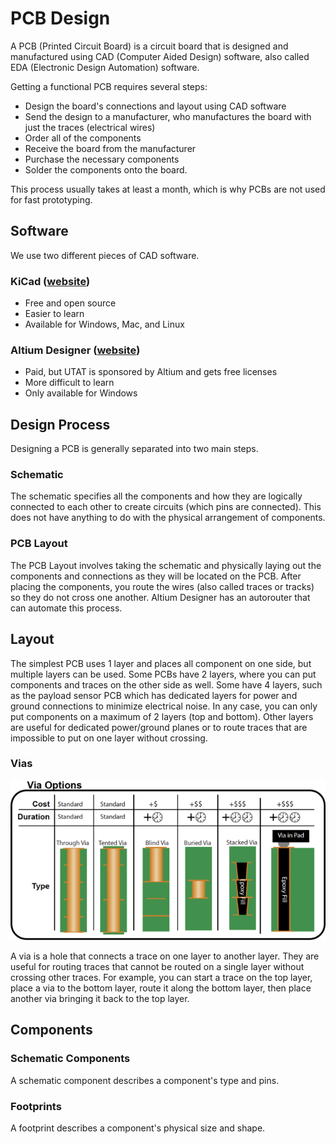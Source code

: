 # PCB Design

A PCB (Printed Circuit Board) is a circuit board that is designed and manufactured using CAD (Computer Aided Design) software, also called EDA (Electronic Design Automation) software.

Getting a functional PCB requires several steps:
* Design the board's connections and layout using CAD software
* Send the design to a manufacturer, who manufactures the board with just the traces (electrical wires)
* Order all of the components
* Receive the board from the manufacturer
* Purchase the necessary components
* Solder the components onto the board.

This process usually takes at least a month, which is why PCBs are not used for fast prototyping.


## Software
We use two different pieces of CAD software.

### KiCad ([website](http://kicad-pcb.org/))
- Free and open source
- Easier to learn
- Available for Windows, Mac, and Linux

### Altium Designer ([website](https://www.altium.com/altium-designer/))
- Paid, but UTAT is sponsored by Altium and gets free licenses
- More difficult to learn
- Only available for Windows


## Design Process

Designing a PCB is generally separated into two main steps.

### Schematic

The schematic specifies all the components and how they are logically connected to each other to create circuits (which pins are connected). This does not have anything to do with the physical arrangement of components.

### PCB Layout

The PCB Layout involves taking the schematic and physically laying out the components and connections as they will be located on the PCB. After placing the components, you route the wires (also called traces or tracks) so they do not cross one another. Altium Designer has an autorouter that can automate this process.


## Layout

The simplest PCB uses 1 layer and places all component on one side, but multiple layers can be used. Some PCBs have 2 layers, where you can put components and traces on the other side as well. Some have 4 layers, such as the payload sensor PCB which has dedicated layers for power and ground connections to minimize electrical noise. In any case, you can only put components on a maximum of 2 layers (top and bottom). Other layers are useful for dedicated power/ground planes or to route traces that are impossible to put on one layer without crossing.

### Vias

![](../figures/via-types.png)

A via is a hole that connects a trace on one layer to another layer. They are useful for routing traces that cannot be routed on a single layer without crossing other traces. For example, you can start a trace on the top layer, place a via to the bottom layer, route it along the bottom layer, then place another via bringing it back to the top layer.


## Components

### Schematic Components

A schematic component describes a component's type and pins.

### Footprints

A footprint describes a component's physical size and shape.
